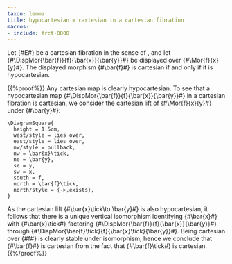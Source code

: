 ```yaml
---
taxon: lemma
title: hypocartesian = cartesian in a cartesian fibration
macros:
- include: frct-0000
---
```


Let {#E#} be a cartesian fibration in the sense of [](frct-0002), and let {#\DispMor{\bar{f}}{f}{\bar{x}}{\bar{y}}#} be displayed over {#\Mor{f}{x}{y}#}. The displayed morphism {#\bar{f}#} is cartesian if and only if it is hypocartesian.

{{%proof%}}
Any cartesian map is clearly hypocartesian. To see that a hypocartesian map {#\DispMor{\bar{f}}{f}{\bar{x}}{\bar{y}}#} in a cartesian fibration is cartesian, we consider the cartesian lift of {#\Mor{f}{x}{y}#} under {#\bar{y}#}:

```render-latex
\DiagramSquare{
  height = 1.5cm,
  west/style = lies over,
  east/style = lies over,
  nw/style = pullback,
  nw = \bar{x}\tick,
  ne = \bar{y},
  se = y,
  sw = x,
  south = f,
  north = \bar{f}\tick,
  north/style = {->,exists},
}
```

As the cartesian lift {#\bar{x}\tick\to \bar{y}#} is also hypocartesian, it follows that there is a unique vertical isomorphism identifying {#\bar{x}#} with {#\bar{x}\tick#} factoring {#\DispMor{\bar{f}}{f}{\bar{x}}{\bar{y}}#} through {#\DispMor{\bar{f}\tick}{f}{\bar{x}\tick}{\bar{y}}#}. Being cartesian over {#f#} is clearly stable under isomorphism, hence we conclude that {#\bar{f}#} is cartesian from the fact that {#\bar{f}\tick#} is cartesian.
{{%/proof%}}
